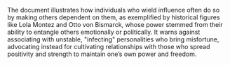 The document illustrates how individuals who wield influence often do so by making others dependent on them, as exemplified by historical figures like Lola Montez and Otto von Bismarck, whose power stemmed from their ability to entangle others emotionally or politically. It warns against associating with unstable, "infecting" personalities who bring misfortune, advocating instead for cultivating relationships with those who spread positivity and strength to maintain one’s own power and freedom.
